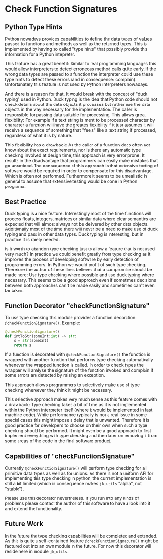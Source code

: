 Check Function Signatures
=========================

## Python Type Hints

Python nowadays provides capabilities to define the data types of values passed to functions and methods as well as the returned types. This is implemented by having so called "type hints" that possibly provide this information for a Python intepreter.

This feature has a great benefit: Similar to real programming languages this would allow interpreters to detect erroneous method calls quite early. If the wrong data types are passed to a function the interpreter could use these type hints to detect these errors (and in consequence: complain). Unfortunately this feature is not used by Python interpreters nowadays.

And there is a reason for that. It would break with the concept of "duck typing" used in Python. Duck typing is the idea that Python code should not check details about the data objects it processes but rather use the data objects in the way necessary for the implementation. The caller is responsible for passing data suitable for processing. This allows great flexibility: For example if a text string is ment to be processed character by character a function will have the greates flexibility if it just assumes it will receive a sequence of something that "feels" like a text string if processed, regardless of what it is by nature.

This flexibility has a drawback: As the caller of a function does often not know about the exact requirements, nor is there any automatic type checking involved at design time, this approach is very error prone. It results in the disadvantage that programmers can easily make mistakes that go unnoticed. The consequence of this approach is that extensive testing of software would be required in order to compensate for this disadvantage. Which is often not performed. Furthermore it seems to be unrealistic in general to assume that extensive testing would be done in Python programs.

## Best Practice

Duck typing is a nice feature. Interestingly most of the time functions will process floats, integers, matrices or similar data where clear semantics are expected that will almost always not be delivered by other data objects. Additionally most of the time there will never be a need to make use of duck typing and pass in other data types. Duck typing is interesting, but in practice it is rarely needed.

Is it worth to abandon type checking just to allow a feature that is not used very much? In practice we could benefit greatly from type checking as it improves the process of developing software by early detection of programming errors. In Python we would profit of such type checking. Therefore the author of these lines believes that a compromise should be made here: Use type checking where possible and use duck typing where necessary. This seems to be a good approach even if sometimes decisions between both approaches can't be made easily and sometimes can't even be taken.

## Function Decorator "checkFunctionSignature"

To use type checking this module provides a function decoration: `@checkFunctionSignature()`. Example:

```python
@checkFunctionSignature()
def intToStr(someInt:int) -> str:
	s = str(someInt)
	return s
```

If a function is decorated with `@checkFunctionSignature()` the function is wrapped with another function that performs type checking automatically whenever the wrapped function is called. In order to check types the wrapper will analyse the signature of the function invoked and complain if some errors are detected by raising an exception.

This approach allows programmers to selectively make use of type checking whereever they think it might be necessary.

This selective approach makes very much sense as this feature comes with a drawback: Type checking takes a bit of time as it is not implemented within the Python interpreter itself (where it would be implemented in fast machine code). While performance typically is not a real issue in some special cases this might impose a delay that is unwanted. Therefore it is good practice for developers to choose on their own when such a type checking should be performed. It might even be a good approach to first implement everything with type checking and then later on removing it from some areas of the code in the final software product.

## Capabilities of "checkFunctionSignature"

Currently `@checkFunctionSignature()` will perform type checking for all primitive data types as well as for unions. As there is not a uniform API for implementing this type checking in python, the current implementation is still a bit limited (which in consequence makes `jk_utils` "alpha", not "stable").

Please use this decorator nevertheless. If you run into any kinds of problems please contact the author of this software to have a look into it and extend the functionality.

## Future Work

In the future the type checking capabilities will be completed and extended. As this is quite a self-contained feature `@checkFunctionSignature()` might be factured out into an own module in the future. For now this decorator will reside here in module `jk_utils`.

































